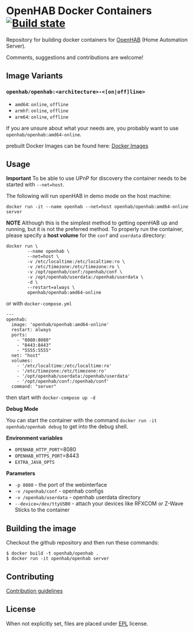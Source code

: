 # OpenHAB Docker Containers [![Build state](https://travis-ci.org/openhab/openhab-docker.svg?branch=master)](https://travis-ci.org/openhab/openhab-docker)

Repository for building docker containers for [OpenHAB](http://openhab.org) (Home Automation Server).

Comments, suggestions and contributions are welcome!

## Image Variants

### ``openhab/openhab:<architecture>-<[on|off]line>``

* ``amd64``: ``online``, ``offline``
* ``armhf``: ``online``, ``offline``
* ``arm64``: ``online``, ``offline``

If you are unsure about what your needs are, you probably want to use ``openhab/openhab:amd64-online``.

prebuilt Docker Images can be found here: [Docker Images](https://hub.docker.com/u/openhab/openhab)

## Usage

**Important** To be able to use UPnP for discovery the container needs to be started with ``--net=host``.

The following will run openHAB in demo mode on the host machine:
```
docker run -it --name openhab --net=host openhab/openhab:amd64-online server
```

**NOTE** Although this is the simplest method to getting openHAB up and running, but it is not the preferred method. To properly run the container, please specify a **host volume** for the ``conf`` and ``userdata`` directory:


```
docker run \
        --name openhab \
        --net=host \
        -v /etc/localtime:/etc/localtime:ro \
        -v /etc/timezone:/etc/timezone:ro \
        -v /opt/openhab/conf:/openhab/conf \
        -v /opt/openhab/userdata:/openhab/userdata \
        -d \
        --restart=always \
        openhab/openhab:amd64-online
```

or with ``docker-compose.yml``
```
---
openhab:
  image: 'openhab/openhab:amd64-online'
  restart: always
  ports:
    - "8080:8080"
    - "8443:8443"
    - "5555:5555"
  net: "host"
  volumes:
    - '/etc/localtime:/etc/localtime:ro'
    - '/etc/timezone:/etc/timezone:ro'
    - '/opt/openhab/userdata:/openhab/userdata'
    - '/opt/openhab/conf:/openhab/conf'
  command: "server"
```
then start with ``docker-compose up -d``

**Debug Mode**

You can start the container with the command ``docker run -it openhab/openhab debug`` to get into the debug shell.

**Environment variables**
*  `OPENHAB_HTTP_PORT`=8080
*  `OPENHAB_HTTPS_PORT`=8443
*  `EXTRA_JAVA_OPTS`

**Parameters**

* `-p 8080` - the port of the webinterface
* `-v /openhab/conf` - openhab configs
* `-v /openhab/userdata` - openhab userdata directory
* `--device=/dev/ttyUSB0` - attach your devices like RFXCOM or Z-Wave Sticks to the container

## Building the image

Checkout the github repository and then run these commands:
```
$ docker build -t openhab/openhab .
$ docker run -it openhab/openhab server

```

## Contributing

[Contribution guidelines](https://github.com/openhab/openhab-docker/blob/master/CONTRIBUTING.md)

## License

When not explicitly set, files are placed under [EPL](https://github.com/openhab/openhab-docker/blob/master/LICENSE) license.
